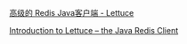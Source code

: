 [高级的 Redis Java客户端 - Lettuce](https://mp.weixin.qq.com/s/juDp1WL8Vtc9Sm5KoUB7fQ)

[Introduction to Lettuce – the Java Redis Client](http://www.baeldung.com/java-redis-lettuce)

